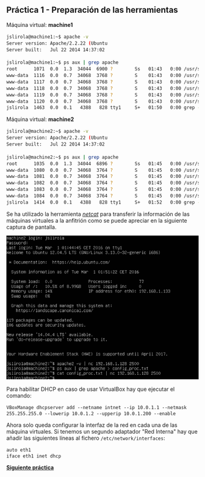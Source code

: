 ## Práctica 1 - Preparación de las herramientas

Máquina virtual: **machine1**

```bash
jslirola@machine1:~$ apache -v
Server version: Apache/2.2.22 (Ubuntu
Server built:   Jul 22 2014 14:37:02

jslirola@machine1:~$ ps aux | grep apache
root      1071  0.0  1.3  34044  6900 ?        Ss   01:43   0:00 /usr/sbin/apache2 -k start
www-data  1116  0.0  0.7  34068  3768 ?        S    01:43   0:00 /usr/sbin/apache2 -k start
www-data  1117  0.0  0.7  34068  3768 ?        S    01:43   0:00 /usr/sbin/apache2 -k start
www-data  1118  0.0  0.7  34068  3768 ?        S    01:43   0:00 /usr/sbin/apache2 -k start
www-data  1119  0.0  0.7  34068  3768 ?        S    01:43   0:00 /usr/sbin/apache2 -k start
www-data  1120  0.0  0.7  34068  3768 ?        S    01:43   0:00 /usr/sbin/apache2 -k start
jslirola  1463  0.0  0.1   4388   828 tty1     S+   01:50   0:00 grep --color=auto apache
```

Máquina virtual: **machine2**

```bash
jslirola@machine2:~$ apache -v
Server version: Apache/2.2.22 (Ubuntu
Server built:   Jul 22 2014 14:37:02

jslirola@machine2:~$ ps aux | grep apache
root      1035  0.0  1.3  34044  6896 ?        Ss   01:45   0:00 /usr/sbin/apache2 -k start
www-data  1080  0.0  0.7  34068  3764 ?        S    01:45   0:00 /usr/sbin/apache2 -k start
www-data  1081  0.0  0.7  34068  3764 ?        S    01:45   0:00 /usr/sbin/apache2 -k start
www-data  1082  0.0  0.7  34068  3764 ?        S    01:45   0:00 /usr/sbin/apache2 -k start
www-data  1083  0.0  0.7  34068  3764 ?        S    01:45   0:00 /usr/sbin/apache2 -k start
www-data  1084  0.0  0.7  34068  3764 ?        S    01:45   0:00 /usr/sbin/apache2 -k start
jslirola  1414  0.0  0.1   4388   828 tty1     S+   01:52   0:00 grep --color=auto apache
```

Se ha utilizado la herramienta *[netcat](https://en.wikipedia.org/wiki/Netcat)* para transferir la información de las máquinas virtuales a la anfitrión como se puede apreciar en la siguiente captura de pantalla.

![Screenshot Machine2](machine2.png)

Para habilitar DHCP en caso de usar VirtualBox hay que ejecutar el comando:

```
VBoxManage dhcpserver add --netname intnet --ip 10.0.1.1 --netmask 255.255.255.0 --lowerip 10.0.1.2 --upperip 10.0.1.200 --enable
```

Ahora solo queda configurar la interfaz de la red en cada una de las máquina virtuales. Si tenemos un segundo adaptador "Red Interna" hay que añadir las siguientes líneas al fichero `/etc/network/interfaces`:

```
auto eth1
iface eth1 inet dhcp
```

[**Siguiente práctica**](../Practica2/P2.md)